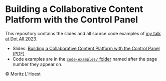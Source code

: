 # Building a Collaborative Content Platform with the Control Panel

This repository contains the slides and all source code examples of [my talk at Dot All 2023](https://craftcms.com/events/dot-all-2023/sessions/building-a-collaborative-content-platform-with-the-control-panel).

- Slides: [Building a Collaborative Content Platform with the Control Panel (PDF)](2023-10-04-Building-a-Collaborative-Content-Platform-with-the-Control-Panel.pdf)
- Code examples are in the [`code-examples/` folder](./code-examples) named after the page number they appear on.

© Moritz L'Hoest
